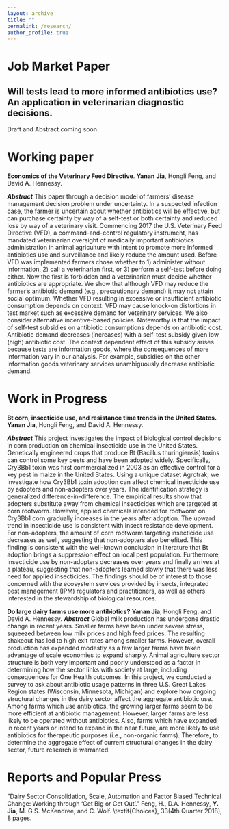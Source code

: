 ```yaml
---
layout: archive
title: ""
permalink: /research/
author_profile: true
---
```

# Job Market Paper
## Will tests lead to more informed antibiotics use? An application in veterinarian diagnostic decisions.
Draft and Abstract coming soon.

# Working paper
**Economics of the Veterinary Feed Directive**. **Yanan Jia**, Hongli Feng, and David A. Hennessy.

***Abstract*** This paper through a decision model of farmers’ disease management decision problem under uncertainty. In a suspected infection case, the farmer is uncertain about whether antibiotics will be effective, but can purchase certainty by way of a self-test or both certainty and reduced loss by way of a veterinary visit. Commencing 2017 the U.S. Veterinary Feed Directive (VFD), a command-and-control regulatory instrument, has mandated veterinarian oversight of medically important antibiotics administration in animal agriculture with intent to promote more informed antibiotics use and surveillance and likely reduce the amount used. Before VFD was implemented farmers chose whether to 1) administer without information, 2) call a veterinarian first, or 3) perform a self-test before doing either. Now the first is forbidden and a veterinarian must decide whether antibiotics are appropriate. We show that although VFD may reduce the farmer’s antibiotic demand (e.g., precautionary demand) it may not attain social optimum. Whether VFD resulting in excessive or insufficient antibiotic consumption depends on context. VFD may cause knock-on distortions in test market such as excessive demand for veterinary services. We also consider alternative incentive-based policies. Noteworthy is that the impact of self-test subsidies on antibiotic consumptions depends on antibiotic cost. Antibiotic demand decreases (increases) with a self-test subsidy given low (high) antibiotic cost. The context dependent effect of this subsidy arises because tests are information goods, where the consequences of more information vary in our analysis. For example, subsidies on the other information goods veterinary services unambiguously decrease antibiotic demand. 
# Work in Progress
**Bt corn, insecticide use, and resistance time trends in the United States.** **Yanan Jia**, Hongli Feng, and David A. Hennessy.

***Abstract*** This project investigates the impact of biological control decisions in corn production on chemical insecticide use in the United States. Genetically engineered crops that produce Bt (Bacillus thuringiensis) toxins can control some key pests and have been adopted widely. Specifically, Cry3Bb1 toxin was first commercialized in 2003 as an effective control for a key pest in maize in the United States. Using a unique dataset Agrotrak, we investigate how Cry3Bb1 toxin adoption can affect chemical insecticide use by adopters and non-adopters over years. The identification strategy is generalized difference-in-difference. The empirical results show that adopters substitute away from chemical insecticides which are targeted at corn rootworm. However, applied chemicals intended for rootworm on Cry3Bb1 corn gradually increases in the years after adoption. The upward trend in insecticide use is consistent with insect resistance development. For non-adopters, the amount of corn rootworm targeting insecticide use decreases as well, suggesting that non-adopters also benefited. This finding is consistent with the well-known conclusion in literature that Bt adoption brings a suppression effect on local pest population. Furthermore, insecticide use by non-adopters decreases over years and finally arrives at a plateau, suggesting that non-adopters learned slowly that there was less need for applied insecticides. The findings should be of interest to those concerned with the ecosystem services provided by insects, integrated pest management (IPM) regulators and practitioners, as well as others interested in the stewardship of biological resources.


**Do large dairy farms use more antibiotics?** **Yanan Jia**, Hongli Feng, and David A. Hennessy.
***Abstract*** Global milk production has undergone drastic change in recent years. Smaller farms have been under severe stress, squeezed between low milk prices and high feed prices. The resulting shakeout has led to high exit rates among smaller farms. However, overall production has expanded modestly as a few larger farms have taken advantage of scale economies to expand sharply. Animal agriculture sector structure is both very important and poorly understood as a factor in determining how the sector links with society at large, including consequences for One Health outcomes. In this project, we conducted a survey to ask about antibiotic usage patterns in three U.S. Great Lakes Region states (Wisconsin, Minnesota, Michigan) and explore how ongoing structural changes in the dairy sector affect the aggregate antibiotic use. Among farms which use antibiotics, the growing larger farms seem to be more efficient at antibiotic management. However, larger farms are less likely to be operated without antibiotics. Also, farms which have expanded in recent years or intend to expand in the near future, are more likely to use antibiotics for therapeutic purposes (i.e., non-organic farms). Therefore, to determine the aggregate effect of current structural changes in the dairy sector, future research is warranted.

# Reports and Popular Press
"Dairy Sector Consolidation, Scale, Automation and Factor Biased Technical Change: Working through ‘Get Big or Get Out’." Feng, H., D.A. Hennessy, **Y. Jia**, M. G.S. McKendree, and C. Wolf. \textit{Choices}, 33(4th Quarter 2018), 8 pages.
